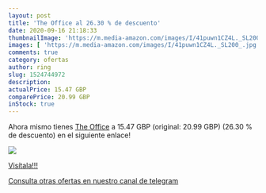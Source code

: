 ```yaml
---
layout: post
title: 'The Office al 26.30 % de descuento'
date: 2020-09-16 21:18:33
thumbnailImage: 'https://m.media-amazon.com/images/I/41puwn1CZ4L._SL200_.jpg'
images: [ 'https://m.media-amazon.com/images/I/41puwn1CZ4L._SL200_.jpg' ]
comments: true
category: ofertas
author: ring
slug: 1524744972
description:
actualPrice: 15.47 GBP
comparePrice: 20.99 GBP
inStock: true
---
```


Ahora mismo tienes [The Office](https://www.amazon.com/dp/1524744972/?tag=redken08-20) a 15.47 GBP (original: 20.99 GBP) (26.30 %  de descuento) en el siguiente enlace!

[![](https://m.media-amazon.com/images/I/41puwn1CZ4L._SL200_.jpg)](https://www.amazon.com/dp/1524744972/?tag=redken08-20)

[Visítala!!!](https://www.amazon.com/dp/1524744972/?tag=redken08-20)

[Consulta otras ofertas en nuestro canal de telegram](https://t.me/s/ofertas25)
